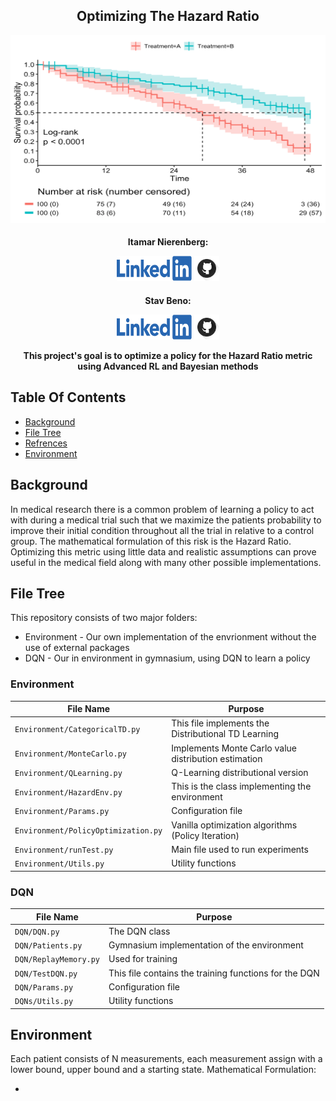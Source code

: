 <h2 align="center">Optimizing The Hazard Ratio
</h2> 
<p align="center">
<img src="images/ProjectHeader.png" width="800" height="300" />
  </p>
<h4 align="center">
    Itamar Nierenberg:
  
  <a href="https://www.linkedin.com/in/itamar-nierenberg-1406261b9/"><img src="./images/LinkedInLogo.png" width="120" height="40"/></a>
    <a href="https://github.com/itamarnierenberg"><img src="./images/GitHubLogo.png" width="40" height="40"/></a>
</a>

<h4 align="center">
    Stav Beno:
  
  <a href="https://www.linkedin.com/in/stav-beno-26033a232/"><img src="./images/LinkedInLogo.png" width="120" height="40"/></a>
    <a href="https://github.com/stavbeno/"><img src="./images/GitHubLogo.png" width="40" height="40"/></a>
</a>

This project's goal is to optimize a policy for the Hazard Ratio metric using Advanced RL and Bayesian methods

Table Of Contents
--
* [Background](#background)
* [File Tree](#file-tree)
* [Refrences](#refrences)
* [Environment](#environment)

## Background
In medical research there is a common problem of learning a policy to act with during a medical trial such that we maximize the patients probability to improve their initial condition throughout all the trial in relative to a control group.
The mathematical formulation of this risk is the Hazard Ratio.
Optimizing this metric using little data and realistic assumptions can prove useful in the medical field along with many other possible implementations.

## File Tree
This repository consists of two major folders:
* Environment - Our own implementation of the envrionment without the use of external packages
* DQN - Our in environment in gymnasium, using DQN to learn a policy

### Environment

| File Name                           | Purpose                                              |
|-------------------------------------|------------------------------------------------------|
| `Environment/CategoricalTD.py`      | This file implements the Distributional TD Learning  |
| `Environment/MonteCarlo.py`         | Implements Monte Carlo value distribution estimation |
| `Environment/QLearning.py`          | Q-Learning distributional version                    |
| `Environment/HazardEnv.py`          | This is the class implementing the environment       |
| `Environment/Params.py`             | Configuration file                                   |
| `Environment/PolicyOptimization.py` | Vanilla optimization algorithms (Policy Iteration)   |
| `Environment/runTest.py`            | Main file used to run experiments                    |
| `Environment/Utils.py`              | Utility functions                                    |

### DQN

| File Name                   | Purpose                                               |
|-----------------------------|-------------------------------------------------------|
| `DQN/DQN.py`                | The DQN class                                         |
| `DQN/Patients.py`           | Gymnasium implementation of the environment           |
| `DQN/ReplayMemory.py`       | Used for training                                     |
| `DQN/TestDQN.py`            | This file contains the training functions for the DQN |
| `DQN/Params.py`             | Configuration file                                    |
| `DQNs/Utils.py`             | Utility functions                                     |

## Environment

Each patient consists of N measurements, each measurement assign with a lower bound, upper bound and a starting state.
Mathematical Formulation:
* $$  $$